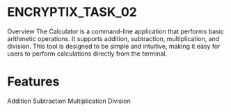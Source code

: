 # ENCRYPTIX_TASK_02
Overview
The Calculator is a command-line application that performs basic arithmetic operations. It supports addition, subtraction, multiplication, and division. This tool is designed to be simple and intuitive, making it easy for users to perform calculations directly from the terminal.

# Features
Addition
Subtraction
Multiplication
Division

